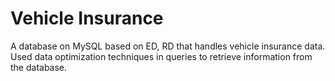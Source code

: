 # Vehicle Insurance
A database on MySQL based on ED, RD that handles vehicle insurance data. Used data optimization techniques in queries to retrieve information from the database.

